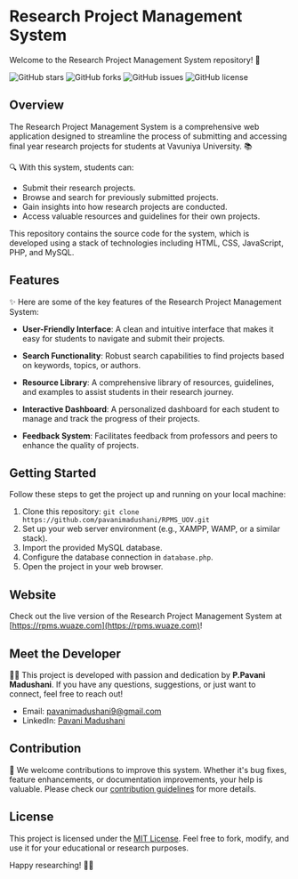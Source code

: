 # Research Project Management System

Welcome to the Research Project Management System repository! 🚀

![GitHub stars](https://img.shields.io/github/stars/pavanimadushani/RPMS_UOV?style=social) ![GitHub forks](https://img.shields.io/github/forks/pavanimadushani/RPMS_UOV?style=social) ![GitHub issues](https://img.shields.io/github/issues/pavanimadushani/RPMS_UOV) ![GitHub license](https://img.shields.io/github/license/pavanimadushani/RPMS_UOV)

## Overview

The Research Project Management System is a comprehensive web application designed to streamline the process of submitting and accessing final year research projects for students at Vavuniya University. 📚

🔍 With this system, students can:

- Submit their research projects.
- Browse and search for previously submitted projects.
- Gain insights into how research projects are conducted.
- Access valuable resources and guidelines for their own projects.

This repository contains the source code for the system, which is developed using a stack of technologies including HTML, CSS, JavaScript, PHP, and MySQL.

## Features

✨ Here are some of the key features of the Research Project Management System:

- **User-Friendly Interface**: A clean and intuitive interface that makes it easy for students to navigate and submit their projects.

- **Search Functionality**: Robust search capabilities to find projects based on keywords, topics, or authors.

- **Resource Library**: A comprehensive library of resources, guidelines, and examples to assist students in their research journey.

- **Interactive Dashboard**: A personalized dashboard for each student to manage and track the progress of their projects.

- **Feedback System**: Facilitates feedback from professors and peers to enhance the quality of projects.

## Getting Started

Follow these steps to get the project up and running on your local machine:

1. Clone this repository: `git clone https://github.com/pavanimadushani/RPMS_UOV.git`
2. Set up your web server environment (e.g., XAMPP, WAMP, or a similar stack).
3. Import the provided MySQL database.
4. Configure the database connection in `database.php`.
5. Open the project in your web browser.

## Website

Check out the live version of the Research Project Management System at [https://rpms.wuaze.com](https://rpms.wuaze.com)!

## Meet the Developer

👩‍💻 This project is developed with passion and dedication by **P.Pavani Madushani**. If you have any questions, suggestions, or just want to connect, feel free to reach out!

- Email: [pavanimadushani9@gmail.com](mailto:pavanimadushani9@gmail.com)
- LinkedIn: [Pavani Madushani](https://www.linkedin.com/in/pavani-madushani-351662261/)

## Contribution

🙌 We welcome contributions to improve this system. Whether it's bug fixes, feature enhancements, or documentation improvements, your help is valuable. Please check our [contribution guidelines](CONTRIBUTING.md) for more details.

## License

This project is licensed under the [MIT License](LICENSE). Feel free to fork, modify, and use it for your educational or research purposes.

Happy researching! 📝✨
